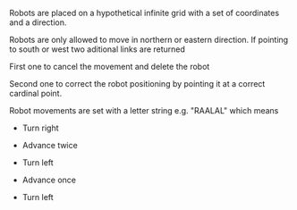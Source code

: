Robots are placed on a hypothetical infinite grid with a set of coordinates and a direction.

Robots are only allowed to move in northern or eastern direction. If pointing to south or west two aditional links are returned 

First one to cancel the movement and delete the robot 

Second one to correct the robot positioning by pointing it at a correct cardinal point.

Robot movements are set with a letter string e.g. "RAALAL" which means

  - Turn right

  - Advance twice

  - Turn left

  - Advance once
  
  - Turn left
